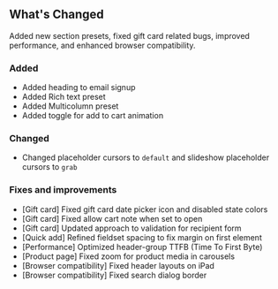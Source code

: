 ## What's Changed

Added new section presets, fixed gift card related bugs, improved performance, and enhanced browser compatibility.

### Added

- Added heading to email signup
- Added Rich text preset
- Added Multicolumn preset
- Added toggle for add to cart animation

### Changed

- Changed placeholder cursors to `default` and slideshow placeholder cursors to `grab`

### Fixes and improvements

- [Gift card] Fixed gift card date picker icon and disabled state colors
- [Gift card] Fixed allow cart note when set to open
- [Gift card] Updated approach to validation for recipient form
- [Quick add] Refined fieldset spacing to fix margin on first element
- [Performance] Optimized header-group TTFB (Time To First Byte)
- [Product page] Fixed zoom for product media in carousels
- [Browser compatibility] Fixed header layouts on iPad
- [Browser compatibility] Fixed search dialog border
